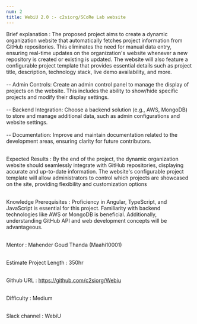 ```yaml
---
num: 2
title: WebiU 2.0 :- c2siorg/SCoRe Lab website
---
```

Brief explanation
: The proposed project aims to create a dynamic organization website that automatically fetches project information from GitHub repositories. This eliminates the need for manual data entry, ensuring real-time updates on the organization's website whenever a new repository is created or existing is updated. The website will also feature a configurable project template that provides essential details such as project title, description, technology stack, live demo availability, and more.
<br><br>
-- Admin Controls: Create an admin control panel to manage the display of projects on the website. This includes the ability to show/hide specific projects and modify their display settings.
<br><br>
-- Backend Integration: Choose a backend solution (e.g., AWS, MongoDB) to store and manage additional data, such as admin configurations and website settings.
<br><br>
-- Documentation: Improve and maintain documentation related to the development areas, ensuring clarity for future contributors.
<br><br>

Expected Results
: By the end of the project, the dynamic organization website should seamlessly integrate with GitHub repositories, displaying accurate and up-to-date information. The website's configurable project template will allow administrators to control which projects are showcased on the site, providing flexibility and customization options
<br><br>

Knowledge Prerequisites
: Proficiency in Angular, TypeScript, and JavaScript is essential for this project. Familiarity with backend technologies like AWS or MongoDB is beneficial. Additionally, understanding GitHub API and web development concepts will be advantageous.
<br><br>

Mentor
: Mahender Goud Thanda (Maahi10001)
<br><br>

Estimate Project Length
: 350hr
<br><br>

Github URL
: <https://github.com/c2siorg/Webiu>
<br><br>

Difficulty
:  Medium
<br><br>

Slack channel
: WebiU
<br><br>